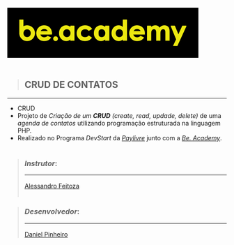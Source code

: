 ![Logo Be.Academy](projeto/img/beacademy.png)
<br> <br>

> ## CRUD DE CONTATOS

<hr>

- CRUD
- Projeto de _Criação de um **CRUD** (create, read, updade, delete)_ de uma _agenda de contatos_ utilizando programação estruturada na linguagem PHP.
- Realizado no Programa _DevStart_ da [_Paylivre_](https://www.paylivre.com/) junto com a [_Be. Academy_](https://www.beacademy.com.br/). <br> <br>

> ### _Instrutor_: <hr>
>
> [Alessandro Feitoza](https://www.linkedin.com/in/alessandrofeitoza/) <br> <br>

> ### _Desenvolvedor_: <hr>
>
> [Daniel Pinheiro](https://github.com/DanielPinheir)
